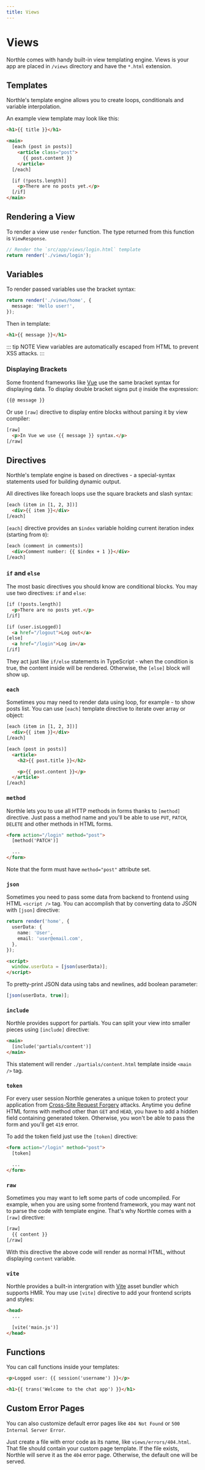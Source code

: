 ```yaml
---
title: Views
---
```


# Views

Northle comes with handy built-in view templating engine. Views is your app are placed in `/views` directory and have the `*.html` extension.

## Templates

Northle's template engine allows you to create loops, conditionals and variable interpolation.

An example view template may look like this:

```html
<h1>{{ title }}</h1>

<main>
  [each (post in posts)]
    <article class="post">
      {{ post.content }}
    </article>
  [/each]

  [if (!posts.length)]
    <p>There are no posts yet.</p>
  [/if]
</main>
```

## Rendering a View

To render a view use `render` function. The type returned from this function is `ViewResponse`.

```ts
// Render the `src/app/views/login.html` template
return render('./views/login');
```

## Variables

To render passed variables use the bracket syntax:

```ts
return render('./views/home', {
  message: 'Hello user!',
});
```

Then in template:

```html
<h1>{{ message }}</h1>
```

::: tip NOTE
View variables are automatically escaped from HTML to prevent XSS attacks.
:::

### Displaying Brackets

Some frontend frameworks like [Vue](https://vuejs.org) use the same bracket syntax for displaying data. To display double bracket signs put `@` inside the expression:

```html
{{@ message }}
```

Or use `[raw]` directive to display entire blocks without parsing it by view compiler:

```html
[raw]
  <p>In Vue we use {{ message }} syntax.</p>
[/raw]
```

## Directives

Northle's template engine is based on directives - a special-syntax statements used for building dynamic output.

All directives like foreach loops use the square brackets and slash syntax:

```html
[each (item in [1, 2, 3])]
  <div>{{ item }}</div>
[/each]
```

`[each]` directive provides an `$index` variable holding current iteration index (starting from `0`):

```html
[each (comment in comments)]
  <div>Comment number: {{ $index + 1 }}</div>
[/each]
```

### `if` and `else`

The most basic directives you should know are conditional blocks. You may use two directives: `if` and `else`:

```html
[if (!posts.length)]
  <p>There are no posts yet.</p>
[/if]
```

```html
[if (user.isLogged)]
  <a href="/logout">Log out</a>
[else]
  <a href="/login">Log in</a>
[/if]
```

They act just like `if/else` statements in TypeScript - when the condition is true, the content inside will be rendered. Otherwise, the `[else]` block will show up.

### `each`

Sometimes you may need to render data using loop, for example - to show posts list. You can use `[each]` template directive to iterate over array or object:

```html
[each (item in [1, 2, 3])]
  <div>{{ item }}</div>
[/each]
```

```html
[each (post in posts)]
  <article>
    <h2>{{ post.title }}</h2>

    <p>{{ post.content }}</p>
  </article>
[/each]
```

### `method`

Northle lets you to use all HTTP methods in forms thanks to `[method]` directive. Just pass a method name and you'll be able to use `PUT`, `PATCH`, `DELETE` and other methods in HTML forms.

```html
<form action="/login" method="post">
  [method('PATCH')]

  ...
</form>
```

Note that the form must have `method="post"` attribute set.

### `json`

Sometimes you need to pass some data from backend to frontend using HTML `<script />` tag. You can accomplish that by converting data to JSON with `[json]` directive:

```ts
return render('home', {
  userData: {
    name: 'User',
    email: 'user@email.com',
  },
});
```

```html
<script>
  window.userData = [json(userData)];
</script>
```

To pretty-print JSON data using tabs and newlines, add boolean parameter:

```ts
[json(userData, true)];
```

### `include`

Northle provides support for partials. You can split your view into smaller pieces using `[include]` directive:

```html
<main>
  [include('partials/content')]
</main>
```

This statement will render `./partials/content.html` template inside `<main />` tag.

### `token`

For every user session Northle generates a unique token to protect your application from [Cross-Site Request Forgery](https://en.wikipedia.org/wiki/Cross-site_request_forgery) attacks. Anytime you define HTML forms with method other than `GET` and `HEAD`, you have to add a hidden field containing generated token. Otherwise, you won't be able to pass the form and you'll get `419` error.

To add the token field just use the `[token]` directive:

```html
<form action="/login" method="post">
  [token]

  ...
</form>
```

### `raw`

Sometimes you may want to left some parts of code uncompiled. For example, when you are using some frontend framework, you may want not to parse the code with template engine. That's why Northle comes with a `[raw]` directive:

```html
[raw]
  {{ content }}
[/raw]
```

With this directive the above code will render as normal HTML, without displaying `content` variable.

### `vite`

Northle provides a built-in intergration with [Vite](https://vitejs.dev) asset bundler which supports HMR. You may use `[vite]` directive to add your frontend scripts and styles:

```html
<head>
  ...

  [vite('main.js')]
</head>
```

## Functions

You can call functions inside your templates:

```html
<p>Logged user: {{ session('username') }}</p>
```

```html
<h1>{{ trans('Welcome to the chat app') }}</h1>
```

## Custom Error Pages

You can also customize default error pages like `404 Not Found` or `500 Internal Server Error`.

Just create a file with error code as its name, like `views/errors/404.html`. That file should contain your custom page template. If the file exists, Northle will serve it as the `404` error page. Otherwise, the default one will be served.
